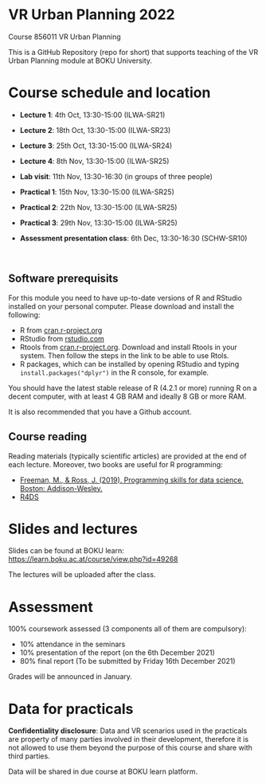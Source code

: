 
<!-- README.md is generated from README.Rmd. Please edit that file -->

# VR Urban Planning 2022

Course 856011 VR Urban Planning

This is a GitHub Repository (repo for short) that supports teaching of
the VR Urban Planning module at BOKU University.

# Course schedule and location

-   **Lecture 1**: 4th Oct, 13:30-15:00 (ILWA-SR21)

-   **Lecture 2**: 18th Oct, 13:30-15:00 (ILWA-SR23)

-   **Lecture 3**: 25th Oct, 13:30-15:00 (ILWA-SR24)

-   **Lecture 4**: 8th Nov, 13:30-15:00 (ILWA-SR25)

-   **Lab visit**: 11th Nov, 13:30-16:30 (in groups of three people)

-   **Practical 1**: 15th Nov, 13:30-15:00 (ILWA-SR25)

-   **Practical 2**: 22th Nov, 13:30-15:00 (ILWA-SR25)

-   **Practical 3**: 29th Nov, 13:30-15:00 (ILWA-SR25)

-   **Assessment presentation class**: 6th Dec, 13:30-16:30 (SCHW-SR10)

<br/>

## Software prerequisits

For this module you need to have up-to-date versions of R and RStudio
installed on your personal computer. Please download and install the
following:

-   R from [cran.r-project.org](https://cran.r-project.org/)
-   RStudio from
    [rstudio.com](https://rstudio.com/products/rstudio/download/#download)
-   Rtools from
    [cran.r-project.org](https://cran.r-project.org/bin/windows/Rtools/rtools40.html).
    Download and install Rtools in your system. Then follow the steps in
    the link to be able to use Rtols.
-   R packages, which can be installed by opening RStudio and typing
    `install.packages("dplyr")` in the R console, for example.

You should have the latest stable release of R (4.2.1 or more) running R
on a decent computer, with at least 4 GB RAM and ideally 8 GB or more
RAM.

It is also recommended that you have a Github account.

## Course reading

Reading materials (typically scientific articles) are provided at the
end of each lecture. Moreover, two books are useful for R programming:

-   [Freeman, M., & Ross, J. (2019). Programming skills for data
    science. Boston:
    Addison-Wesley.](http://ptgmedia.pearsoncmg.com/images/9780135133101/samplepages/9780135133101_sample.pdf)
-   [R4DS](https://r4ds.had.co.nz/index.html)

# Slides and lectures

Slides can be found at BOKU learn:
<https://learn.boku.ac.at/course/view.php?id=49268>

The lectures will be uploaded after the class.

# Assessment

100% coursework assessed (3 components all of them are compulsory):

-   10% attendance in the seminars
-   10% presentation of the report (on the 6th December 2021)
-   80% final report (To be submitted by Friday 16th December 2021)

Grades will be announced in January.

# Data for practicals

**Confidentiality disclosure**: Data and VR scenarios used in the
practicals are property of many parties involved in their development,
therefore it is not allowed to use them beyond the purpose of this
course and share with third parties.

Data will be shared in due course at BOKU learn platform.
